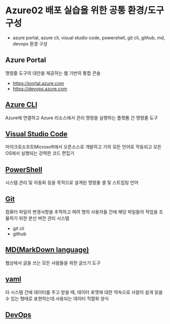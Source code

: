 # Azure02 배포 실습을 위한 공통 환경/도구 구성
- azure portal, azure cli, visual studio code, powershell, git cli, github, md, devops 환경 구성

## Azure Portal
명령줄 도구의 대안을 제공하는 웹 기반의 통합 콘솔
- https://portal.azure.com
- https://devops.azure.com

## [Azure CLI](CLI.md)  
Azure에 연결하고 Azure 리소스에서 관리 명령을 실행하는 플랫폼 간 명령줄 도구

## [Visual Studio Code](./vscode.md) 
마이크로소프트Microsoft에서 오픈소스로 개발하고 거의 모든 언어로 작동되고 모든 OS에서 실행되는 강력한 코드 편집기

## [PowerShell](./PowerShell.md)
시스템 관리 및 자동화 등을 목적으로 설계된 명령줄 셸 및 스트립팅 언어

## [Git](./git.md)
컴퓨터 파일의 변경사항을 추적하고 여려 명의 사용자들 간에 해당 파일들의 작업을 조율하기 위한 분산 버전 관리 시스템
- git cli
- github


## [MD(MarkDown language)](./markdown.md)  
 웹상에서 글을 쓰는 모든 사람들을 위한 글쓰기 도구

## [yaml](./yaml.md)
타 시스템 간에 데이터를 주고 받을 때, 데이터 포맷에 대한 약속으로 사람이 쉽게 읽을 수 있는 형태로 표현하는데 사용되는 데이터 직렬화 양식

## [DevOps](./DevOps.md)